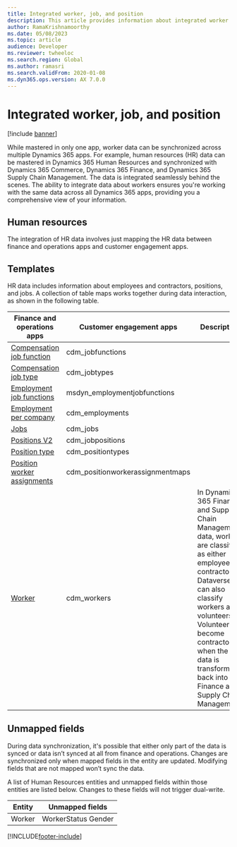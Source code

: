 ```yaml
---
title: Integrated worker, job, and position
description: This article provides information about integrated worker data in Microsoft Dynamics 365 apps.
author: RamaKrishnamoorthy
ms.date: 05/08/2023
ms.topic: article
audience: Developer
ms.reviewer: twheeloc
ms.search.region: Global
ms.author: ramasri
ms.search.validFrom: 2020-01-08
ms.dyn365.ops.version: AX 7.0.0
---
```


# Integrated worker, job, and position

[!include [banner](../../includes/banner.md)]

While mastered in only one app, worker data can be synchronized across multiple Dynamics 365 apps. For example, human resources (HR) data can be mastered in Dynamics 365 Human Resources and synchronized with Dynamics 365 Commerce, Dynamics 365 Finance, and Dynamics 365 Supply Chain Management. The data is integrated seamlessly behind the scenes. The ability to integrate data about workers ensures you're working with the same data across all Dynamics 365 apps, providing you a comprehensive view of your information.

## Human resources

The integration of HR data involves just mapping the HR data between finance and operations apps and customer engagement apps.

## Templates

HR data includes information about employees and contractors, positions, and jobs. A collection of table maps works together during data interaction, as shown in the following table.

Finance and operations apps | Customer engagement apps     | Description
|-----------------------------|----------------------------------|-------------|
[Compensation job function](mapping-reference.md#105) | cdm_jobfunctions | |
[Compensation job type](mapping-reference.md#108) | cdm_jobtypes | |
[Employment job functions](mapping-reference.md#225) | msdyn_employmentjobfunctions | |
[Employment per company](mapping-reference.md#104) | cdm_employments | |
[Jobs](mapping-reference.md#107) | cdm_jobs | |
[Positions V2](mapping-reference.md#106) | cdm_jobpositions | |
[Position type](mapping-reference.md#110) | cdm_positiontypes | |
[Position worker assignments](mapping-reference.md#111) | cdm_positionworkerassignmentmaps | |
[Worker](mapping-reference.md#113) | cdm_workers | In Dynamics 365 Finance and Supply Chain Management data, workers are classified as either employees or contractors. Dataverse can also classify workers as volunteers. Volunteers become contractors when the data is transformed back into Finance and Supply Chain Management. |

## Unmapped fields

During data synchronization, it's possible that either only part of the data is synced or data isn’t synced at all from finance and operations. Changes are synchronized only when mapped fields in the entity are updated. Modifying fields that are not mapped won’t sync the data. 

A list of Human Resources entities and unmapped fields within those entities are listed below. Changes to these fields will not trigger dual-write.

|Entity | Unmapped fields   |
|-----------------------------|----------------------------------|
|Worker                |WorkerStatus  Gender      |




[!INCLUDE[footer-include](../../../../includes/footer-banner.md)]
